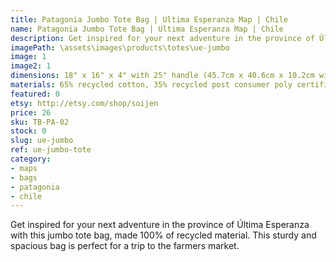 ```yaml
---
title: Patagonia Jumbo Tote Bag | Ultima Esperanza Map | Chile
name: Patagonia Jumbo Tote Bag | Ultima Esperanza Map | Chile
description: Get inspired for your next adventure in the province of Última Esperanza with this jumbo tote bag, made 100% of recycled material.
imagePath: \assets\images\products\totes\ue-jumbo
image: 1
image2: 1
dimensions: 18" x 16" x 4" with 25" handle (45.7cm x 40.6cm x 10.2cm with 63.5cm handle)
materials: 65% recycled cotton, 35% recycled post consumer poly certified
featured: 0
etsy: http://etsy.com/shop/soijen
price: 26
sku: TB-PA-02
stock: 0
slug: ue-jumbo
ref: ue-jumbo-tote
category:
- maps
- bags
- patagonia
- chile
---
```

Get inspired for your next adventure in the province of Última Esperanza with this jumbo tote bag, made 100% of recycled material. This sturdy and spacious bag is perfect for a trip to the farmers market.
